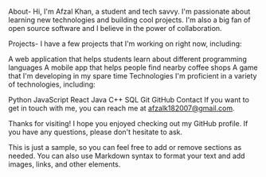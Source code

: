
About- 
Hi, I'm Afzal Khan, a student and tech savvy. I'm passionate about learning new technologies and building cool projects. I'm also a big fan of open source software and I believe in the power of collaboration.

Projects- 
I have a few projects that I'm working on right now, including:

A web application that helps students learn about different programming languages
A mobile app that helps people find nearby coffee shops
A game that I'm developing in my spare time
Technologies
I'm proficient in a variety of technologies, including:

Python
JavaScript
React
Java
C++
SQL
Git
GitHub
Contact
If you want to get in touch with me, you can reach me at afzalk182007@gmail.com.

Thanks for visiting!
I hope you enjoyed checking out my GitHub profile. If you have any questions, please don't hesitate to ask.

This is just a sample, so you can feel free to add or remove sections as needed. You can also use Markdown syntax to format your text and add images, links, and other elements.
